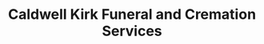 ---
title: "Caldwell Kirk Funeral and Cremation Services"
url: /denver/caldwell-kirk-funeral-and-cremation-services/
shop: funeral directors
---